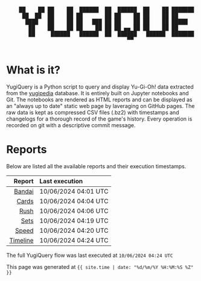 <div align='center'>
    <pre>
    <br>
    ██    ██ ██    ██  ██████  ██  ██████  ██    ██ ███████ ██████  ██    ██ 
     ██  ██  ██    ██ ██       ██ ██    ██ ██    ██ ██      ██   ██  ██  ██  
      ████   ██    ██ ██   ███ ██ ██    ██ ██    ██ █████   ██████    ████   
       ██    ██    ██ ██    ██ ██ ██ ▄▄ ██ ██    ██ ██      ██   ██    ██    
       ██     ██████   ██████  ██  ██████   ██████  ███████ ██   ██    ██    
                                      ▀▀                                     
    </pre>
</div>

# What is it?

YugiQuery is a Python script to query and display Yu-Gi-Oh! data extracted from the [yugipedia](http://yugipedia.com) database. It is entirely built on Jupyter notebooks and Git. The notebooks are rendered as HTML reports and can be displayed as an "always up to date" static web page by laveraging on GitHub pages. The raw data is kept as compressed CSV files (.bz2) with timestamps and changelogs for a thorough record of the game's history. Every operation is recorded on git with a descriptive commit message. 

# Reports

Below are listed all the available reports and their execution timestamps. 

|                    Report | Last execution       |
| -------------------------:|:-------------------- |
| [Bandai](Bandai.html) | 10/06/2024 04:01 UTC |
| [Cards](Cards.html) | 10/06/2024 04:04 UTC |
| [Rush](Rush.html) | 10/06/2024 04:06 UTC |
| [Sets](Sets.html) | 10/06/2024 04:19 UTC |
| [Speed](Speed.html) | 10/06/2024 04:20 UTC |
| [Timeline](Timeline.html) | 10/06/2024 04:24 UTC |


The full YugiQuery flow was last executed at `10/06/2024 04:24 UTC`

This page was generated at `{{ site.time | date: "%d/%m/%Y %H:%M:%S %Z" }}`

